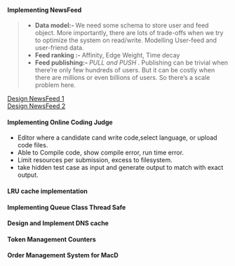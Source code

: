 #### Implementing NewsFeed
> * <strong> Data model:- </strong>  We need some schema to store user and feed object. More importantly, there are lots of trade-offs when we try to optimize the system on read/write. Modelling User-feed and user-friend data.
> * <strong> Feed ranking :- </strong> Affinity, Edge Weight, Time decay
> * <strong>Feed publishing:- </strong>  <em>PULL and PUSH</em> . Publishing can be trivial when there’re only few hundreds of users. But it can be costly when there are millions or even billions of users. So there’s a scale problem here.



[Design NewsFeed 1](http://blog.gainlo.co/index.php/2016/03/29/design-news-feed-system-part-1-system-design-interview-questions/?utm_campaign=quora&utm_medium=What+are+the+best+practices+for+building+something+like+a+News+Feed%3F&utm_source=quora) <br>
[Design NewsFeed 2](http://blog.gainlo.co/index.php/2016/04/05/design-news-feed-system-part-2/?utm_campaign=quora&utm_medium=What+are+the+best+practices+for+building+something+like+a+News+Feed%3F&utm_source=quora)

#### Implementing Online Coding Judge
* Editor where a candidate cand write code,select language, or upload code files.
* Able to Compile code, show compile error, run time error.
* Limit resources per submission, excess to filesystem.
* take hidden test case as input and generate output to match with exact output.


#### LRU cache implementation
#### Implementing Queue Class Thread Safe
#### Design and Implement DNS cache
#### Token Management Counters
#### Order Management System for MacD
